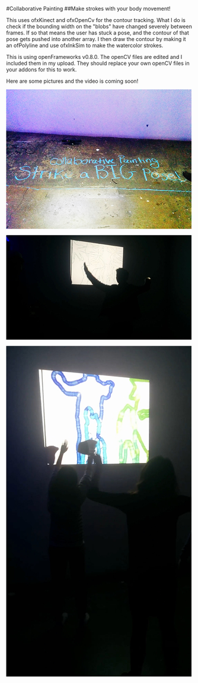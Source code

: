 #Collaborative Painting 
##Make strokes with your body movement!

This uses ofxKinect and ofxOpenCv for the contour tracking. What I do is check if the bounding width on the "blobs" have changed severely between frames. If so that means the user has stuck a pose, and the contour of that pose gets pushed into another array. I then draw the contour by making it an ofPolyline and use ofxInkSim to make the watercolor strokes. 

This is using openFrameworks v0.8.0. The openCV files are edited and I included them in my upload. They should replace your own openCV files in your addons for this to work. 

Here are some pictures and the video is coming soon!

![Alternate text](IMG_20151217_21244.jpg)

![Alternate text](VID_20151217_212035.jpg)


![Alternate text](VID_20151217_230842.jpg)
